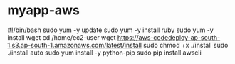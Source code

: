 # myapp-aws
#!/bin/bash
    sudo yum -y update
    sudo yum -y install ruby
    sudo yum -y install wget
    cd /home/ec2-user
    wget https://aws-codedeploy-ap-south-1.s3.ap-south-1.amazonaws.com/latest/install
    sudo chmod +x ./install
    sudo ./install auto
    sudo yum install -y python-pip
    sudo pip install awscli
